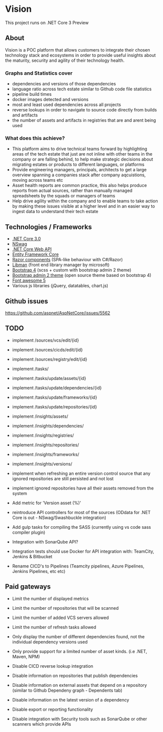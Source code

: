 # Vision

This project runs on .NET Core 3 Preview

## About

Vision is a POC platform that allows customers to integrate their chosen technology stack and ecosystems in order to provide useful insights about the maturity, security and agility of their technology health.

### Graphs and Statistics cover

- dependencies and versions of those dependencies
- language ratio across tech estate similar to Github code file statistics
- pipeline build times
- docker images detected and versions
- most and least used dependencies across all projects
- reverse lookups in order to navigate to source code directly from builds and artifacts
- the number of assets and artifacts in registries that are and arent being used

### What does this achieve?

- This platform aims to drive technical teams forward by highlighting areas of the tech estate that just are not inline with other teams in the company or are falling behind, to help make strategic decisions about migrating estates or products to different languages, or platforms
- Provide engineering managers, principals, architects to get a large overview spanning a companies stack after company aqcuistions, moving across teams etc
- Asset health reports are common practice, this also helps produce reports from actual sources, rather than manually managed spreadsheets by the squads or managers of teams
- Help drive agility within the company and to enable teams to take action by making these issues visible at a higher level and in an easier way to ingest data to understand their tech estate

## Technologies / Frameworks

* [.NET Core 3.0](https://devblogs.microsoft.com/dotnet/announcing-net-core-3-preview-1-and-open-sourcing-windows-desktop-frameworks/)
* [NSwag](https://docs.microsoft.com/en-us/aspnet/core/tutorials/getting-started-with-nswag?view=aspnetcore-2.2&tabs=visual-studio%2Cvisual-studio-xml)
* [.NET Core Web API](https://docs.microsoft.com/en-us/aspnet/core/web-api/advanced/conventions?view=aspnetcore-2.2)
* [Entity Framework Core](https://docs.microsoft.com/en-us/ef/core/)
* [Razor components](https://docs.microsoft.com/en-us/aspnet/core/razor-components/components?view=aspnetcore-3.0) (SPA-like behaviour with C#/Razor)
* [Libman](https://docs.microsoft.com/en-us/aspnet/core/client-side/libman/) (front end library manager by microsoft)
* [Bootstrap 4](https://getbootstrap.com/) (scss + custom with bootstrap admin 2 theme)
* [Bootstrap admin 2 theme](https://startbootstrap.com/themes/sb-admin-2/) (open source theme based on bootstrap 4)
* [Font awesome 5](https://fontawesome.com/)
* Various js libraries (jQuery, datatables, chart.js)

## Github issues
https://github.com/aspnet/AspNetCore/issues/5562  
 
## TODO

* implement /sources/vcs/edit/{id}
* implement /sources/cicds/edit/{id}
* implement /sources/registry/edit/{id}

* implement /tasks/
* implement /tasks/update/assets/{id}
* implement /tasks/update/dependencies/{id}
* implement /tasks/update/frameworks/{id}
* implement /tasks/update/repositories/{id}

* implement /insights/assets/
* implement /insights/dependencies/
* implement /insights/registries/  
* implement /insights/repositories/  
* implement /insights/frameworks/  
* implement /insights/versions/

* implement when refreshing an entire version control source that any ignored repositories are still persisted and not lost
* implement ignored repositories have all their assets removed from the system
* Add metric for 'Version asset (%)'

* reintroduce API controllers for most of the sources (ODdata for .NET Core is out - NSwag/Swashbuckle integration)

* Add gulp tasks for compiling the SASS (currently using vs code sass compiler plugin)
* Integration with SonarQube API?
* Integration tests should use Docker for API integration with: TeamCity, Jenkins & Bitbucket
* Rename CICD's to Pipelines (Teamcity pipelines, Azure Pipelines, Jenkins Pipelines, etc etc)

## Paid gateways

* Limit the number of displayed metrics
* Limit the number of repositories that will be scanned
* Limit the number of added VCS servers allowed
* Limit the number of refresh tasks allowed

* Only display the number of different dependencies found, not the individual dependency versions used
* Only provide support for a limited number of asset kinds. (i.e .NET, Maven, NPM)

* Disable CICD reverse lookup integration
* Disable information on repositories that publish dependencies
* Disable information on external assets that depend on a repository (similar to Github Dependeny graph - Dependents tab)
* Disable information on the latest version of a dependency
* Disable export or reporting functionality
* Disable integration with Security tools such as SonarQube or other scanners which provide APIs

